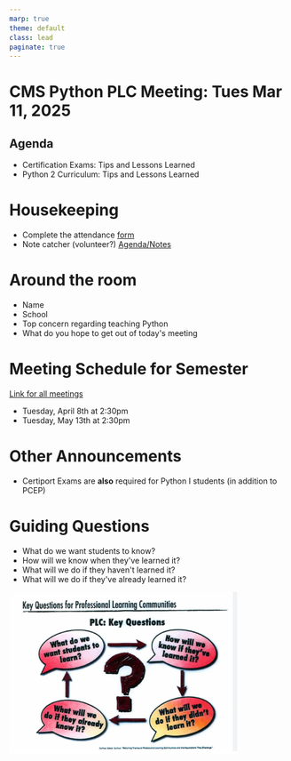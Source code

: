```yaml
---
marp: true
theme: default
class: lead
paginate: true
---
```


<!-- headingDivider: 1 -->
<!-- backgroundColor: black -->
<!-- class: invert -->

<!-- header: Home: [whlapinel.github.io/python-plc/](/python-plc/) -->

# CMS Python PLC Meeting: Tues Mar 11, 2025

## Agenda

- Certification Exams: Tips and Lessons Learned
- Python 2 Curriculum: Tips and Lessons Learned

# Housekeeping

- Complete the attendance [form](https://343b.edulnk.com/e/xv2a34/3mkWSd?__$u__)
- Note catcher (volunteer?) [Agenda/Notes](https://docs.google.com/document/d/1GRPBG9R1NWnONKzV1Tul5I6adkOuzJh2utr4CI9r_Wc/edit?usp=sharing)

# Around the room

- Name
- School
- Top concern regarding teaching Python
- What do you hope to get out of today's meeting

# Meeting Schedule for Semester

[Link for all meetings](https://teams.microsoft.com/l/meetup-join/19%3ameeting_NTI3MWI0NjEtZjhkOS00ZGFjLTliZTktMDRkOTBhYTBlMGQ0%40thread.v2/0?context=%7b%22Tid%22%3a%222fb36de5-296a-43c7-b5d2-ae73931f0aa3%22%2c%22Oid%22%3a%22312a802b-6ca1-463f-b125-e25e8d650db9%22%7d)

- Tuesday, April 8th at 2:30pm
- Tuesday, May 13th at 2:30pm

# Other Announcements

- Certiport Exams are **also** required for Python I students (in addition to PCEP)

# Guiding Questions

- What do we want students to know?
- How will we know when they've learned it?
- What will we do if they haven't learned it?
- What will we do if they've already learned it?

![Questions bg right 100% contain](../images/questions.png)

